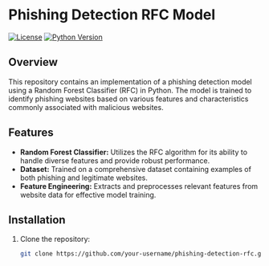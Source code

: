 # Phishing Detection RFC Model

[![License](https://img.shields.io/badge/license-MIT-blue.svg)](https://opensource.org/licenses/MIT)
[![Python Version](https://img.shields.io/badge/python-3.6%2B-blue.svg)](https://www.python.org/downloads/release)

## Overview

This repository contains an implementation of a phishing detection model using a Random Forest Classifier (RFC) in Python. The model is trained to identify phishing websites based on various features and characteristics commonly associated with malicious websites.

## Features

- **Random Forest Classifier:** Utilizes the RFC algorithm for its ability to handle diverse features and provide robust performance.
- **Dataset:** Trained on a comprehensive dataset containing examples of both phishing and legitimate websites.
- **Feature Engineering:** Extracts and preprocesses relevant features from website data for effective model training.

## Installation

1. Clone the repository:

   ```bash
   git clone https://github.com/your-username/phishing-detection-rfc.git
